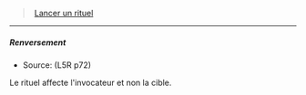 ﻿---
!GenericItem
Name: Renversement
Source: (L5R p72)
Id: l5r_rituals_hd.md#renversement
ParentLink: l5r_rituals_hd.md#lancer-un-rituel
ParentName: Lancer un rituel
NameLevel: 5
Attributes:
  Name: Renversement
  Markdown: >+
    ##### <!--Name-->Renversement<!--/Name-->


    - Source: <!--Source-->(L5R p72)<!--/Source-->


    Le rituel affecte l'invocateur et non la cible.

  Source: (L5R p72)
AttributesDictionary: >+
  Name: Renversement

  Markdown: >+

    ##### <!--Name-->Renversement<!--/Name-->





    - Source: <!--Source-->(L5R p72)<!--/Source-->





    Le rituel affecte l'invocateur et non la cible.



  Source: (L5R p72)

---
> [Lancer un rituel](hd_l5r_rituals.md)

---

##### Renversement

- Source: (L5R p72)

Le rituel affecte l'invocateur et non la cible.

